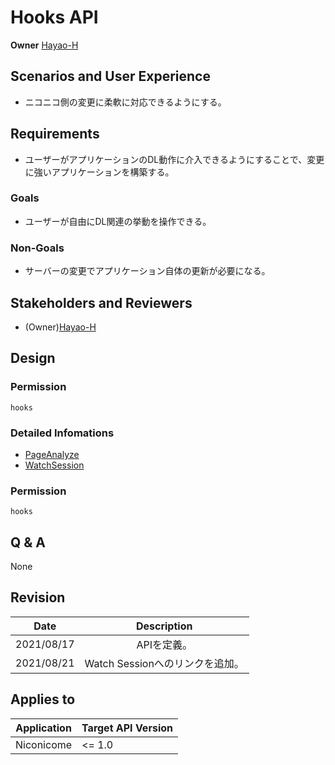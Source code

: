 # Hooks API

**Owner** [Hayao-H](https://github.com/Hayao-H)

## Scenarios and User Experience
- ニコニコ側の変更に柔軟に対応できるようにする。

## Requirements
- ユーザーがアプリケーションのDL動作に介入できるようにすることで、変更に強いアプリケーションを構築する。

### Goals
- ユーザーが自由にDL関連の挙動を操作できる。

### Non-Goals
- サーバーの変更でアプリケーション自体の更新が必要になる。

## Stakeholders and Reviewers
- (Owner)[Hayao-H](https://github.com/Hayao-H)

## Design

### Permission
```hooks```

### Detailed Infomations
- [PageAnalyze](./page-analyze.md)
- [WatchSession](./watch-session.md)

### Permission
```hooks```

## Q & A
None

## Revision
Date | Description
:---:| :---:
2021/08/17 | APIを定義。
2021/08/21 | Watch Sessionへのリンクを追加。

## Applies to
Application | Target API Version
:--: | --
Niconicome | <= 1.0